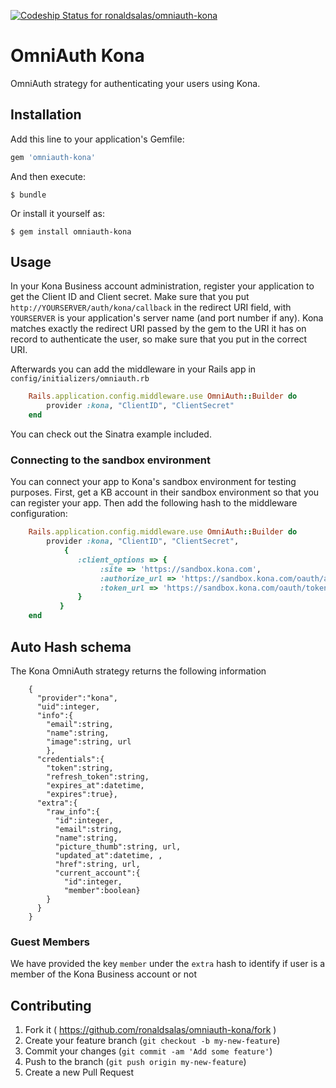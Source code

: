 [ ![Codeship Status for ronaldsalas/omniauth-kona](https://codeship.com/projects/4bb85690-450f-0133-7583-6641cf1712e7/status?branch=master)](https://codeship.com/projects/104599)

# OmniAuth Kona

OmniAuth strategy for authenticating your users using Kona.

## Installation

Add this line to your application's Gemfile:

```ruby
gem 'omniauth-kona'
```

And then execute:

    $ bundle

Or install it yourself as:

    $ gem install omniauth-kona

## Usage

In your Kona Business account administration, register your application to get the Client ID and Client secret. Make sure that you put `http://YOURSERVER/auth/kona/callback` in the redirect URI field, with `YOURSERVER` is your application's server name (and port number if any). Kona matches exactly the redirect URI passed by the gem to the URI it has on record to authenticate the user, so make sure that you put in the correct URI.

Afterwards you can add the middleware in your Rails app in `config/initializers/omniauth.rb`

```ruby
    Rails.application.config.middleware.use OmniAuth::Builder do
        provider :kona, "ClientID", "ClientSecret"
    end
```

You can check out the Sinatra example included.

### Connecting to the sandbox environment

You can connect your app to Kona's sandbox environment for testing purposes. First, get a KB account in their sandbox environment so that you can register your app. Then add the following hash to the middleware configuration:

```ruby
    Rails.application.config.middleware.use OmniAuth::Builder do
        provider :kona, "ClientID", "ClientSecret",
            {
               :client_options => {
                    :site => 'https://sandbox.kona.com',
                    :authorize_url => 'https://sandbox.kona.com/oauth/authorize',
                    :token_url => 'https://sandbox.kona.com/oauth/token'
               }
           }
    end
```

## Auto Hash schema

The Kona OmniAuth strategy returns the following information

```
    {
      "provider":"kona",
      "uid":integer,
      "info":{
        "email":string,
        "name":string,
        "image":string, url
        },
      "credentials":{
        "token":string,
        "refresh_token":string,
        "expires_at":datetime,
        "expires":true},
      "extra":{
        "raw_info":{
          "id":integer,
          "email":string,
          "name":string,
          "picture_thumb":string, url,
          "updated_at":datetime, ,
          "href":string, url,
          "current_account":{
            "id":integer,
            "member":boolean}
        }
      }
    }
```

### Guest Members

We have provided the key `member` under the `extra` hash to identify if user is a member of the Kona Business account or not

## Contributing

1. Fork it ( https://github.com/ronaldsalas/omniauth-kona/fork )
2. Create your feature branch (`git checkout -b my-new-feature`)
3. Commit your changes (`git commit -am 'Add some feature'`)
4. Push to the branch (`git push origin my-new-feature`)
5. Create a new Pull Request
